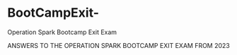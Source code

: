 # BootCampExit-
Operation Spark Bootcamp Exit Exam

ANSWERS TO THE OPERATION SPARK BOOTCAMP EXIT EXAM FROM 2023
